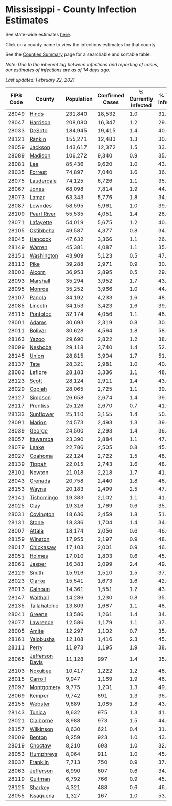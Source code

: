 # Mississippi - County Infection Estimates

See state-wide estimates [here](/infections/us-ms).

Click on a county name to view the infections estimates for that county.

See the [Counties Summary](/infections/summary-counties) page for a searchable and sortable table.

*Note: Due to the inherent lag between infections and reporting of cases, our estimates of infections are as of 14 days ago.*

*Last updated: February 22, 2021*

|   FIPS Code |                             County |   Population |   Confirmed Cases |   % Currently Infected |   % Total Infected |
|-------------|------------------------------------|--------------|-------------------|------------------------|--------------------|
|       28049 |                     [Hinds](hinds) |      231,840 |            18,532 |                    1.0 |               31.9 |
|       28047 |               [Harrison](harrison) |      208,080 |            16,347 |                    1.2 |               29.8 |
|       28033 |                   [DeSoto](desoto) |      184,945 |            19,415 |                    1.4 |               40.6 |
|       28121 |                   [Rankin](rankin) |      155,271 |            12,483 |                    1.3 |               30.9 |
|       28059 |                 [Jackson](jackson) |      143,617 |            12,372 |                    1.5 |               33.1 |
|       28089 |                 [Madison](madison) |      106,272 |             9,340 |                    0.9 |               35.0 |
|       28081 |                         [Lee](lee) |       85,436 |             9,620 |                    1.0 |               43.3 |
|       28035 |                 [Forrest](forrest) |       74,897 |             7,040 |                    1.6 |               36.7 |
|       28075 |           [Lauderdale](lauderdale) |       74,125 |             6,726 |                    1.1 |               35.9 |
|       28067 |                     [Jones](jones) |       68,098 |             7,814 |                    1.9 |               44.1 |
|       28073 |                     [Lamar](lamar) |       63,343 |             5,776 |                    1.8 |               34.9 |
|       28087 |                 [Lowndes](lowndes) |       58,595 |             5,961 |                    1.0 |               39.0 |
|       28109 |         [Pearl River](pearl-river) |       55,535 |             4,051 |                    1.4 |               28.0 |
|       28071 |             [Lafayette](lafayette) |       54,019 |             5,675 |                    1.2 |               40.4 |
|       28105 |             [Oktibbeha](oktibbeha) |       49,587 |             4,377 |                    0.8 |               34.9 |
|       28045 |                 [Hancock](hancock) |       47,632 |             3,366 |                    1.1 |               26.8 |
|       28149 |                   [Warren](warren) |       45,381 |             4,087 |                    1.1 |               35.6 |
|       28151 |           [Washington](washington) |       43,909 |             5,123 |                    0.5 |               47.3 |
|       28113 |                       [Pike](pike) |       39,288 |             2,971 |                    0.9 |               30.7 |
|       28003 |                   [Alcorn](alcorn) |       36,953 |             2,895 |                    0.5 |               29.9 |
|       28093 |               [Marshall](marshall) |       35,294 |             3,952 |                    1.7 |               43.1 |
|       28095 |                   [Monroe](monroe) |       35,252 |             3,966 |                    1.0 |               44.4 |
|       28107 |                   [Panola](panola) |       34,192 |             4,233 |                    1.6 |               48.2 |
|       28085 |                 [Lincoln](lincoln) |       34,153 |             3,423 |                    1.6 |               39.6 |
|       28115 |               [Pontotoc](pontotoc) |       32,174 |             4,056 |                    1.1 |               48.5 |
|       28001 |                     [Adams](adams) |       30,693 |             2,319 |                    0.8 |               30.1 |
|       28011 |                 [Bolivar](bolivar) |       30,628 |             4,564 |                    1.8 |               58.6 |
|       28163 |                     [Yazoo](yazoo) |       29,690 |             2,822 |                    1.2 |               38.0 |
|       28099 |                 [Neshoba](neshoba) |       29,118 |             3,740 |                    1.4 |               52.2 |
|       28145 |                     [Union](union) |       28,815 |             3,904 |                    1.7 |               51.7 |
|       28137 |                       [Tate](tate) |       28,321 |             2,981 |                    1.0 |               40.8 |
|       28083 |                 [Leflore](leflore) |       28,183 |             3,336 |                    1.1 |               48.1 |
|       28123 |                     [Scott](scott) |       28,124 |             2,911 |                    1.4 |               43.0 |
|       28029 |                   [Copiah](copiah) |       28,065 |             2,725 |                    1.1 |               39.3 |
|       28127 |                 [Simpson](simpson) |       26,658 |             2,674 |                    1.4 |               39.6 |
|       28117 |               [Prentiss](prentiss) |       25,126 |             2,670 |                    0.7 |               41.0 |
|       28133 |             [Sunflower](sunflower) |       25,110 |             3,155 |                    1.4 |               50.2 |
|       28091 |                   [Marion](marion) |       24,573 |             2,493 |                    1.3 |               39.6 |
|       28039 |                   [George](george) |       24,500 |             2,293 |                    1.4 |               36.4 |
|       28057 |               [Itawamba](itawamba) |       23,390 |             2,884 |                    1.1 |               47.5 |
|       28079 |                     [Leake](leake) |       22,786 |             2,505 |                    0.8 |               45.9 |
|       28027 |                 [Coahoma](coahoma) |       22,124 |             2,722 |                    1.5 |               48.7 |
|       28139 |                   [Tippah](tippah) |       22,015 |             2,743 |                    1.6 |               48.2 |
|       28101 |                   [Newton](newton) |       21,018 |             2,218 |                    1.7 |               41.5 |
|       28043 |                 [Grenada](grenada) |       20,758 |             2,440 |                    1.8 |               46.6 |
|       28153 |                     [Wayne](wayne) |       20,183 |             2,499 |                    2.5 |               47.6 |
|       28141 |           [Tishomingo](tishomingo) |       19,383 |             2,102 |                    1.1 |               41.6 |
|       28025 |                       [Clay](clay) |       19,316 |             1,769 |                    0.6 |               35.9 |
|       28031 |             [Covington](covington) |       18,636 |             2,459 |                    1.8 |               51.7 |
|       28131 |                     [Stone](stone) |       18,336 |             1,704 |                    1.4 |               34.9 |
|       28007 |                   [Attala](attala) |       18,174 |             2,056 |                    0.6 |               46.0 |
|       28159 |                 [Winston](winston) |       17,955 |             2,197 |                    0.9 |               48.5 |
|       28017 |             [Chickasaw](chickasaw) |       17,103 |             2,001 |                    0.9 |               46.7 |
|       28051 |                   [Holmes](holmes) |       17,010 |             1,803 |                    0.6 |               45.9 |
|       28061 |                   [Jasper](jasper) |       16,383 |             2,099 |                    2.4 |               49.5 |
|       28129 |                     [Smith](smith) |       15,916 |             1,510 |                    1.5 |               37.2 |
|       28023 |                   [Clarke](clarke) |       15,541 |             1,673 |                    1.6 |               42.0 |
|       28013 |                 [Calhoun](calhoun) |       14,361 |             1,551 |                    1.2 |               43.1 |
|       28147 |               [Walthall](walthall) |       14,286 |             1,230 |                    0.8 |               35.3 |
|       28135 |       [Tallahatchie](tallahatchie) |       13,809 |             1,687 |                    1.1 |               48.2 |
|       28041 |                   [Greene](greene) |       13,586 |             1,261 |                    1.4 |               34.8 |
|       28077 |               [Lawrence](lawrence) |       12,586 |             1,179 |                    1.1 |               37.3 |
|       28005 |                     [Amite](amite) |       12,297 |             1,102 |                    0.7 |               35.0 |
|       28161 |             [Yalobusha](yalobusha) |       12,108 |             1,416 |                    2.3 |               45.9 |
|       28111 |                     [Perry](perry) |       11,973 |             1,195 |                    1.9 |               38.1 |
|       28065 | [Jefferson Davis](jefferson-davis) |       11,128 |               997 |                    1.4 |               35.0 |
|       28103 |                 [Noxubee](noxubee) |       10,417 |             1,222 |                    1.2 |               48.3 |
|       28015 |                 [Carroll](carroll) |        9,947 |             1,169 |                    1.9 |               46.7 |
|       28097 |           [Montgomery](montgomery) |        9,775 |             1,201 |                    1.3 |               49.3 |
|       28069 |                   [Kemper](kemper) |        9,742 |               891 |                    1.3 |               36.4 |
|       28155 |                 [Webster](webster) |        9,689 |             1,085 |                    1.8 |               43.6 |
|       28143 |                   [Tunica](tunica) |        9,632 |               975 |                    1.3 |               41.7 |
|       28021 |             [Claiborne](claiborne) |        8,988 |               973 |                    1.5 |               44.0 |
|       28157 |             [Wilkinson](wilkinson) |        8,630 |               621 |                    0.4 |               31.1 |
|       28009 |                   [Benton](benton) |        8,259 |               923 |                    1.0 |               43.5 |
|       28019 |                 [Choctaw](choctaw) |        8,210 |               693 |                    1.0 |               32.9 |
|       28053 |             [Humphreys](humphreys) |        8,064 |               911 |                    1.0 |               45.4 |
|       28037 |               [Franklin](franklin) |        7,713 |               750 |                    0.9 |               37.9 |
|       28063 |             [Jefferson](jefferson) |        6,990 |               607 |                    0.6 |               34.7 |
|       28119 |                 [Quitman](quitman) |        6,792 |               766 |                    0.9 |               45.3 |
|       28125 |                 [Sharkey](sharkey) |        4,321 |               488 |                    0.6 |               46.4 |
|       28055 |             [Issaquena](issaquena) |        1,327 |               167 |                    1.0 |               53.5 |